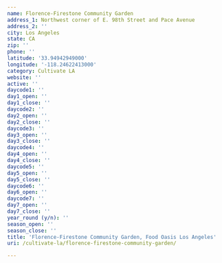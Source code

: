 ```yaml
---
name: Florence-Firestone Community Garden
address_1: Northwest corner of E. 98th Street and Pace Avenue
address_2: ''
city: Los Angeles
state: CA
zip: ''
phone: ''
latitude: '33.94942949000'
longitude: '-118.24622413000'
category: Cultivate LA
website: ''
active: ''
daycode1: ''
day1_open: ''
day1_close: ''
daycode2: ''
day2_open: ''
day2_close: ''
daycode3: ''
day3_open: ''
day3_close: ''
daycode4: ''
day4_open: ''
day4_close: ''
daycode5: ''
day5_open: ''
day5_close: ''
daycode6: ''
day6_open: ''
daycode7: ''
day7_open: ''
day7_close: ''
year_round (y/n): ''
season_open: ''
season_close: ''
title: 'Florence-Firestone Community Garden, Food Oasis Los Angeles'
uri: /cultivate-la/florence-firestone-community-garden/

---
```

